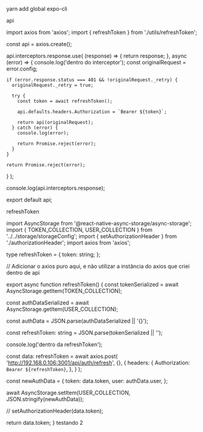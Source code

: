 yarn add global expo-cli

api

import axios from 'axios';
import { refreshToken } from './utils/refreshToken';

const api = axios.create();

api.interceptors.response.use(
(response) => {
return response;
},
async (error) => {
console.log('dentro do interceptor');
const originalRequest = error.config;

    if (error.response.status === 401 && !originalRequest._retry) {
      originalRequest._retry = true;

      try {
        const token = await refreshToken();

        api.defaults.headers.Authorization = `Bearer ${token}`;

        return api(originalRequest);
      } catch (error) {
        console.log(error);

        return Promise.reject(error);
      }
    }

    return Promise.reject(error);

}
);

console.log(api.interceptors.response);

export default api;

refreshToken

import AsyncStorage from '@react-native-async-storage/async-storage';
import { TOKEN_COLLECTION, USER_COLLECTION } from '../../storage/storageConfig';
import { setAuthorizationHeader } from './authorizationHeader';
import axios from 'axios';

type refreshToken = {
token: string;
};

// Adicionar o axios puro aqui, e não utilizar a instância do axios que criei dentro de api

export async function refreshToken() {
const tokenSerialized = await AsyncStorage.getItem(TOKEN_COLLECTION);

const authDataSerialized = await AsyncStorage.getItem(USER_COLLECTION);

const authData = JSON.parse(authDataSerialized || '{}');

const refreshToken: string = JSON.parse(tokenSerialized || '');

console.log('dentro da refreshToken');

const data: refreshToken = await axios.post(
'http://192.168.0.106:3001/api/auth/refresh',
{},
{
headers: {
Authorization: `Bearer ${refreshToken}`,
},
}
);

const newAuthData = {
token: data.token,
user: authData.user,
};

await AsyncStorage.setItem(USER_COLLECTION, JSON.stringify(newAuthData));

// setAuthorizationHeader(data.token);

return data.token;
}
testando 2
